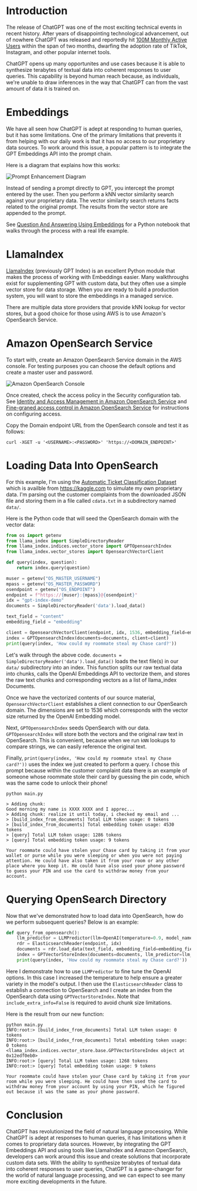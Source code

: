 # Introduction
The release of ChatGPT was one of the most exciting technical events in recent history. After years of disappointing technological advancement, out of nowhere ChatGPT was released and reportedly hit [100M Monthly Active Users](https://au.finance.yahoo.com/news/chatgpt-on-track-to-surpass-100-million-users-faster-than-tiktok-or-instagram-ubs-214423357.html) within the span of two months, dwarfing the adoption rate of TikTok, Instagram, and other popular internet tools.

ChatGPT opens up many opportunites and use cases because it is able to synthesize terabytes of textual data into coherent responses to user queries. This capability is beyond human reach because, as individuals, we're unable to draw inferences in the way that ChatGPT can from the vast amount of data it is trained on.
# Embeddings
We have all seen how ChatGPT is adept at responding to human queries, but it has some limitations. One of the primary limitations that prevents it from helping with our daily work is that it has no access to our proprietary data sources. To work around this issue, a popular pattern is to integrate the GPT Embeddings API into the prompt chain.

Here is a diagram that explains how this works:

![Prompt Enhancement Diagram](./image1.png)

Instead of sending a prompt directly to GPT, you intercept the prompt entered by the user. Then you perform a kNN vector similarity search against your proprietary data. The vector similarity search returns facts related to the original prompt. The results from the vector store are appended to the prompt.

See [Question And Answering Using Embeddings](https://github.com/openai/openai-cookbook/blob/main/examples/Question_answering_using_embeddings.ipynb) for a Python notebook that walks through the process with a real life example.
# LlamaIndex
[LlamaIndex](https://github.com/jerryjliu/gpt_index) (previously GPT Index) is an excellent Python module that makes the process of working with Embeddings easier. Many walkthroughs exist for supplementing GPT with custom data, but they often use a simple vector store for data storage. When you are ready to build a production system, you will want to store the embeddings in a managed service.

There are multiple data store providers that provide kNN lookup for vector stores, but a good choice for those using AWS is to use Amazon's OpenSearch Service.
# Amazon OpenSearch Service
To start with, create an Amazon OpenSearch Service domain in the AWS console. For testing purposes you can choose the default options and create a master user and password.

![Amazon OpenSearch Console](./image2.png)

Once created, check the access policy in the Security configuration tab. See [Identity and Access Management in Amazon OpenSearch Service](https://docs.aws.amazon.com/opensearch-service/latest/developerguide/ac.html) and [Fine-graned access control in Amazon OpenSearch Service](https://docs.aws.amazon.com/opensearch-service/latest/developerguide/fgac.html) for instructions on configuring access.

Copy the Domain endpoint URL from the OpenSearch console and test it as follows:
```
curl -XGET -u '<USERNAME>:<PASSWORD>' 'https://<DOMAIN_ENDPOINT>'
```
# Loading Data Into OpenSearch
For this example, I'm using the [Automatic Ticket Classification Dataset](https://www.kaggle.com/datasets/abhishek14398/automatic-ticket-classification-dataset) which is availble from https://kaggle.com to simulate my own proprietary data. I'm parsing out the customer complaints from the downloaded JSON file and storing them in a file called `cdata.txt` in a subdirectory named `data/`.

Here is the Python code that will seed the OpenSearch domain with the vector data:
```Python
from os import getenv
from llama_index import SimpleDirectoryReader
from llama_index.indices.vector_store import GPTOpensearchIndex
from llama_index.vector_stores import OpensearchVectorClient

def query(index, question):
	return index.query(question)

muser = getenv("OS_MASTER_USERNAME")
mpass = getenv("OS_MASTER_PASSWORD")
osendpoint = getenv("OS_ENDPOINT")
endpoint = f"https://{muser}:{mpass}@{osendpoint}"
idx = "gpt-index-demo"
documents = SimpleDirectoryReader('data').load_data()

text_field = "content"
embedding_field = "embedding"

client = OpensearchVectorClient(endpoint, idx, 1536, embedding_field=embedding_field, text_field=text_field)
index = GPTOpensearchIndex(documents=documents, client=client)
print(query(index, 'How could my roommate steal my Chase card?'))
```

Let's walk through the above code. `documents = SimpleDirectoryReader('data').load_data()` loads the text file(s) in our `data/` subdirectory into an index. This function splits our raw textual data into chunks, calls the OpenAI Embeddings API to vectorize them, and stores the raw text chunks and corresponding vectors as a list of llama_index Documents.

Once we have the vectorized contents of our source material, `OpensearchVectorClient` establishes a client connection to our OpenSearch domain. The dimensions are set to 1536 which corresponds with the vector size returned by the OpenAI Embedding model.

Next, `GPTOpensearchIndex` seeds OpenSearch with our data. `GPTOpensearchIndex` will store both the vectors and the original raw text in OpenSearch. This is convenient, because when we run `kNN` lookups to compare strings, we can easily reference the original text.

Finally, `print(query(index, 'How could my roommate steal my Chase card?'))` uses the index we just created to perform a query. I chose this prompt because within the customer complaint data there is an example of someone whose roommate stole their card by guessing the pin code, which was the same code to unlock their phone!

```
python main.py

> Adding chunk:
Good morning my name is XXXX XXXX and I apprec...
> Adding chunk: realize it until today, i checked my email and ...
> [build_index_from_documents] Total LLM token usage: 0 tokens
> [build_index_from_documents] Total embedding token usage: 4530 tokens
> [query] Total LLM token usage: 1286 tokens
> [query] Total embedding token usage: 9 tokens

Your roommate could have stolen your Chase card by taking it from your wallet or purse while you were sleeping or when you were not paying attention. He could have also taken it from your room or any other place where you keep it. He could have also used your phone password to guess your PIN and use the card to withdraw money from your account.
```
# Querying OpenSearch Directory
Now that we've demonstrated how to load data into OpenSearch, how do we perform subsequent queries? Below is an example:

```Python
def query_from_opensearch():
	llm_predictor = LLMPredictor(llm=OpenAI(temperature=0.9, model_name="text-davinci-003"))
	rdr = ElasticsearchReader(endpoint, idx)
	documents = rdr.load_data(text_field, embedding_field=embedding_field)
	index = GPTVectorStoreIndex(documents=documents, llm_predictor=llm_predictor, include_extra_info=False)
	print(query(index, 'How could my roommate steal my Chase card?'))
```

Here I demonstrate how to use `LLMPredictor` to fine tune the OpenAI options. In this case I increased the temperature to help ensure a greater variety in the model's output. I then use the `ElasticsearchReader` class to establish a connection to OpenSearch and I create an index from the OpenSearch data using `GPTVectorStoreIndex`. Note that `include_extra_info=False` is required to avoid chunk size limitations.

Here is the result from our new function:
```
python main.py
INFO:root:> [build_index_from_documents] Total LLM token usage: 0 tokens
INFO:root:> [build_index_from_documents] Total embedding token usage: 0 tokens
<llama_index.indices.vector_store.base.GPTVectorStoreIndex object at 0x12edf0eb0>
INFO:root:> [query] Total LLM token usage: 1268 tokens
INFO:root:> [query] Total embedding token usage: 9 tokens

Your roommate could have stolen your Chase card by taking it from your room while you were sleeping. He could have then used the card to withdraw money from your account by using your PIN, which he figured out because it was the same as your phone password.
```
# Conclusion
ChatGPT has revolutionized the field of natural language processing. While ChatGPT is adept at responses to human queries, it has limitations when it comes to proprietary data sources. However, by integrating the GPT Embeddings API and using tools like LlamaIndex and Amazon OpenSearch, developers can work around this issue and create solutions that incorporate  custom data sets. With the ability to synthesize terabytes of textual data into coherent responses to user queries, ChatGPT is a game-changer for the world of natural language processing, and we can expect to see many more exciting developments in the future.
